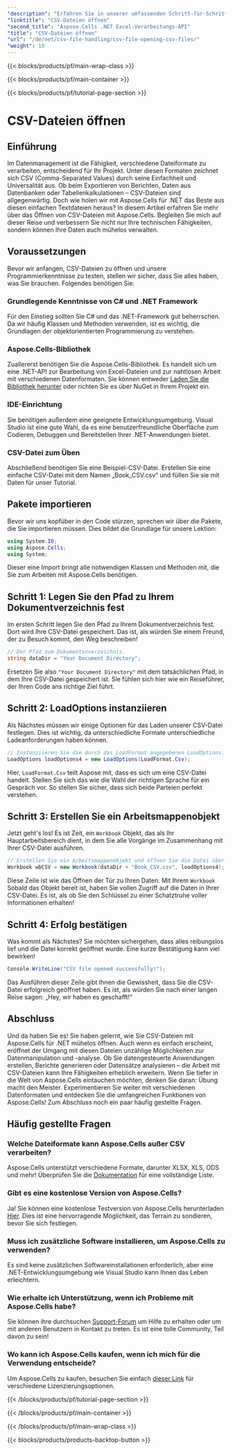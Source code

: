 ```yaml
---
"description": "Erfahren Sie in unserer umfassenden Schritt-für-Schritt-Anleitung, wie Sie CSV-Dateien mit Aspose.Cells für .NET öffnen. Meistern Sie die Datenmanipulation."
"linktitle": "CSV-Dateien öffnen"
"second_title": "Aspose.Cells .NET Excel-Verarbeitungs-API"
"title": "CSV-Dateien öffnen"
"url": "/de/net/csv-file-handling/csv-file-opening-csv-files/"
"weight": 10
---
```


{{< blocks/products/pf/main-wrap-class >}}

{{< blocks/products/pf/main-container >}}

{{< blocks/products/pf/tutorial-page-section >}}

# CSV-Dateien öffnen

## Einführung
Im Datenmanagement ist die Fähigkeit, verschiedene Dateiformate zu verarbeiten, entscheidend für Ihr Projekt. Unter diesen Formaten zeichnet sich CSV (Comma-Separated Values) durch seine Einfachheit und Universalität aus. Ob beim Exportieren von Berichten, Daten aus Datenbanken oder Tabellenkalkulationen – CSV-Dateien sind allgegenwärtig. Doch wie holen wir mit Aspose.Cells für .NET das Beste aus diesen einfachen Textdateien heraus? In diesem Artikel erfahren Sie mehr über das Öffnen von CSV-Dateien mit Aspose.Cells. Begleiten Sie mich auf dieser Reise und verbessern Sie nicht nur Ihre technischen Fähigkeiten, sondern können Ihre Daten auch mühelos verwalten. 
## Voraussetzungen
Bevor wir anfangen, CSV-Dateien zu öffnen und unsere Programmierkenntnisse zu testen, stellen wir sicher, dass Sie alles haben, was Sie brauchen. Folgendes benötigen Sie:
### Grundlegende Kenntnisse von C# und .NET Framework
Für den Einstieg sollten Sie C# und das .NET-Framework gut beherrschen. Da wir häufig Klassen und Methoden verwenden, ist es wichtig, die Grundlagen der objektorientierten Programmierung zu verstehen.
### Aspose.Cells-Bibliothek
Zuallererst benötigen Sie die Aspose.Cells-Bibliothek. Es handelt sich um eine .NET-API zur Bearbeitung von Excel-Dateien und zur nahtlosen Arbeit mit verschiedenen Datenformaten. Sie können entweder [Laden Sie die Bibliothek herunter](https://releases.aspose.com/cells/net/) oder richten Sie es über NuGet in Ihrem Projekt ein.
### IDE-Einrichtung
Sie benötigen außerdem eine geeignete Entwicklungsumgebung. Visual Studio ist eine gute Wahl, da es eine benutzerfreundliche Oberfläche zum Codieren, Debuggen und Bereitstellen Ihrer .NET-Anwendungen bietet.
### CSV-Datei zum Üben
Abschließend benötigen Sie eine Beispiel-CSV-Datei. Erstellen Sie eine einfache CSV-Datei mit dem Namen „Book_CSV.csv“ und füllen Sie sie mit Daten für unser Tutorial.
## Pakete importieren
Bevor wir uns kopfüber in den Code stürzen, sprechen wir über die Pakete, die Sie importieren müssen. Dies bildet die Grundlage für unsere Lektion:
```csharp
using System.IO;
using Aspose.Cells;
using System;
```
Dieser eine Import bringt alle notwendigen Klassen und Methoden mit, die Sie zum Arbeiten mit Aspose.Cells benötigen.
## Schritt 1: Legen Sie den Pfad zu Ihrem Dokumentverzeichnis fest
Im ersten Schritt legen Sie den Pfad zu Ihrem Dokumentverzeichnis fest. Dort wird Ihre CSV-Datei gespeichert. Das ist, als würden Sie einem Freund, der zu Besuch kommt, den Weg beschreiben!
```csharp
// Der Pfad zum Dokumentenverzeichnis.
string dataDir = "Your Document Directory";
```
Ersetzen Sie also `"Your Document Directory"` mit dem tatsächlichen Pfad, in dem Ihre CSV-Datei gespeichert ist. Sie fühlen sich hier wie ein Reiseführer, der Ihren Code ans richtige Ziel führt.
## Schritt 2: LoadOptions instanziieren
Als Nächstes müssen wir einige Optionen für das Laden unserer CSV-Datei festlegen. Dies ist wichtig, da unterschiedliche Formate unterschiedliche Ladeanforderungen haben können. 
```csharp
// Instanziieren Sie die durch das LoadFormat angegebenen LoadOptions.
LoadOptions loadOptions4 = new LoadOptions(LoadFormat.Csv);
```
Hier, `LoadFormat.Csv` teilt Aspose mit, dass es sich um eine CSV-Datei handelt. Stellen Sie sich das wie die Wahl der richtigen Sprache für ein Gespräch vor. So stellen Sie sicher, dass sich beide Parteien perfekt verstehen.
## Schritt 3: Erstellen Sie ein Arbeitsmappenobjekt
Jetzt geht's los! Es ist Zeit, ein `Workbook` Objekt, das als Ihr Hauptarbeitsbereich dient, in dem Sie alle Vorgänge im Zusammenhang mit Ihrer CSV-Datei ausführen.
```csharp
// Erstellen Sie ein Arbeitsmappenobjekt und öffnen Sie die Datei über seinen Pfad
Workbook wbCSV = new Workbook(dataDir + "Book_CSV.csv", loadOptions4);
```
Diese Zeile ist wie das Öffnen der Tür zu Ihren Daten. Mit Ihrem `Workbook` Sobald das Objekt bereit ist, haben Sie vollen Zugriff auf die Daten in Ihrer CSV-Datei. Es ist, als ob Sie den Schlüssel zu einer Schatztruhe voller Informationen erhalten!
## Schritt 4: Erfolg bestätigen
Was kommt als Nächstes? Sie möchten sichergehen, dass alles reibungslos lief und die Datei korrekt geöffnet wurde. Eine kurze Bestätigung kann viel bewirken!
```csharp
Console.WriteLine("CSV file opened successfully!");
```
Das Ausführen dieser Zeile gibt Ihnen die Gewissheit, dass Sie die CSV-Datei erfolgreich geöffnet haben. Es ist, als würden Sie nach einer langen Reise sagen: „Hey, wir haben es geschafft!“
## Abschluss
Und da haben Sie es! Sie haben gelernt, wie Sie CSV-Dateien mit Aspose.Cells für .NET mühelos öffnen. Auch wenn es einfach erscheint, eröffnet der Umgang mit diesen Dateien unzählige Möglichkeiten zur Datenmanipulation und -analyse. Ob Sie datengesteuerte Anwendungen erstellen, Berichte generieren oder Datensätze analysieren – die Arbeit mit CSV-Dateien kann Ihre Fähigkeiten erheblich erweitern. 
Wenn Sie tiefer in die Welt von Aspose.Cells eintauchen möchten, denken Sie daran: Übung macht den Meister. Experimentieren Sie weiter mit verschiedenen Datenformaten und entdecken Sie die umfangreichen Funktionen von Aspose.Cells! Zum Abschluss noch ein paar häufig gestellte Fragen.
## Häufig gestellte Fragen
### Welche Dateiformate kann Aspose.Cells außer CSV verarbeiten?
Aspose.Cells unterstützt verschiedene Formate, darunter XLSX, XLS, ODS und mehr! Überprüfen Sie die [Dokumentation](https://reference.aspose.com/cells/net/) für eine vollständige Liste.
### Gibt es eine kostenlose Version von Aspose.Cells?
Ja! Sie können eine kostenlose Testversion von Aspose.Cells herunterladen [Hier](https://releases.aspose.com/). Dies ist eine hervorragende Möglichkeit, das Terrain zu sondieren, bevor Sie sich festlegen.
### Muss ich zusätzliche Software installieren, um Aspose.Cells zu verwenden?
Es sind keine zusätzlichen Softwareinstallationen erforderlich, aber eine .NET-Entwicklungsumgebung wie Visual Studio kann Ihnen das Leben erleichtern.
### Wie erhalte ich Unterstützung, wenn ich Probleme mit Aspose.Cells habe?
Sie können ihre durchsuchen [Support-Forum](https://forum.aspose.com/c/cells/9) um Hilfe zu erhalten oder um mit anderen Benutzern in Kontakt zu treten. Es ist eine tolle Community, Teil davon zu sein!
### Wo kann ich Aspose.Cells kaufen, wenn ich mich für die Verwendung entscheide?
Um Aspose.Cells zu kaufen, besuchen Sie einfach [dieser Link](https://purchase.aspose.com/buy) für verschiedene Lizenzierungsoptionen.

{{< /blocks/products/pf/tutorial-page-section >}}

{{< /blocks/products/pf/main-container >}}

{{< /blocks/products/pf/main-wrap-class >}}

{{< blocks/products/products-backtop-button >}}